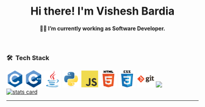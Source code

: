 <h1 align="center">Hi there! I'm Vishesh Bardia</h1>
<h4 align="center">
👩‍💻 I’m currently working as Software Developer.
</h4>

<br>
<h3> 🛠 &nbsp;Tech Stack</h3>
<p align= "left">

<!-- C -->
<img width="45" src="https://raw.githubusercontent.com/devicons/devicon/master/icons/c/c-original.svg">
<!-- C++ -->
<img width="45" src="https://raw.githubusercontent.com/devicons/devicon/master/icons/cplusplus/cplusplus-original.svg">
<!-- Java -->
<img width="45" src="https://raw.githubusercontent.com/devicons/devicon/master/icons/java/java-original.svg">
<!-- Python -->
<img width="45" src="https://raw.githubusercontent.com/devicons/devicon/master/icons/python/python-original.svg">
<!-- Javascript -->
<img width="45" src="https://raw.githubusercontent.com/devicons/devicon/master/icons/javascript/javascript-original.svg">
<!-- HTML5 -->
<img width="45" src="https://raw.githubusercontent.com/devicons/devicon/master/icons/html5/html5-original-wordmark.svg">
<!-- CSS3 -->
<img width="45" src="https://raw.githubusercontent.com/devicons/devicon/master/icons/css3/css3-original-wordmark.svg">
<!-- Git -->
<img width="45" src="https://raw.githubusercontent.com/devicons/devicon/master/icons/git/git-original-wordmark.svg">
<!-- VSCode -->
<img width="45" src="https://www.vectorlogo.zone/logos/visualstudio_code/visualstudio_code-icon.svg">
<br>
<a align= "center" href="https://github.com/legion20">
<img alt= "stats card" height="200px" width="400" src="https://github-readme-streak-stats.herokuapp.com/?user=legion20&theme=radical">
<br>

<hr>
